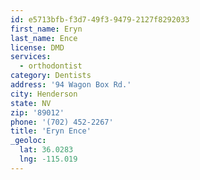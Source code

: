 ```yaml
---
id: e5713bfb-f3d7-49f3-9479-2127f8292033
first_name: Eryn
last_name: Ence
license: DMD
services:
  - orthodontist
category: Dentists
address: '94 Wagon Box Rd.'
city: Henderson
state: NV
zip: '89012'
phone: '(702) 452-2267'
title: 'Eryn Ence'
_geoloc:
  lat: 36.0283
  lng: -115.019
---
```

